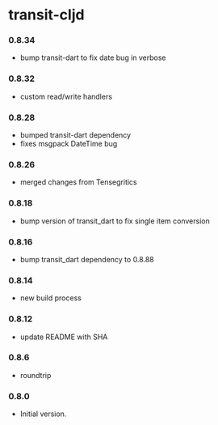 # transit-cljd

### 0.8.34

- bump transit-dart to fix date bug in verbose

### 0.8.32

- custom read/write handlers

### 0.8.28

- bumped transit-dart dependency
- fixes msgpack DateTime bug

### 0.8.26

- merged changes from Tensegritics

### 0.8.18

- bump version of transit_dart to fix single item conversion

### 0.8.16

- bump transit_dart dependency to 0.8.88

### 0.8.14

- new build process

### 0.8.12

- update README with SHA

### 0.8.6

- roundtrip

### 0.8.0

- Initial version.